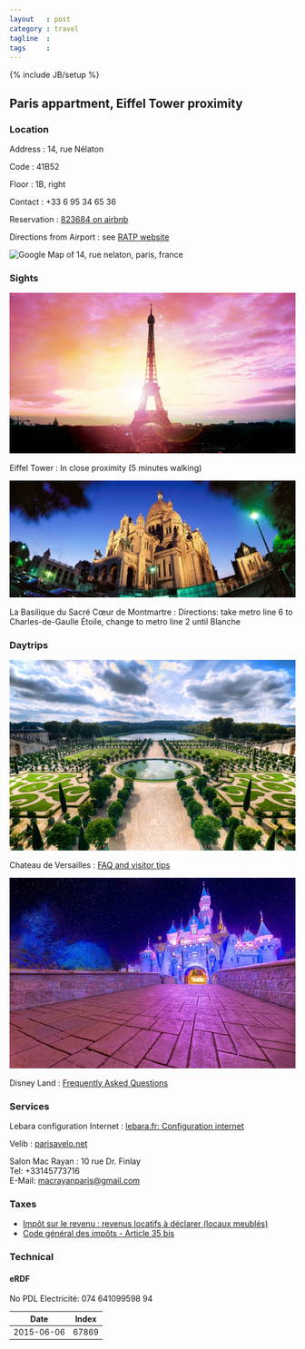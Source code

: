 ```yaml
---
layout   : post
category : travel
tagline  : 
tags     : 
---
```

{% include JB/setup %}

## Paris appartment, Eiffel Tower proximity

### Location

Address
:   14, rue Nélaton

Code
:   41B52

Floor
:   1B, right

Contact
:   +33 6 95 34 65 36

Reservation
:   [823684 on airbnb](https://www.airbnb.com/rooms/823684)

Directions from Airport 
:   see [RATP website](http://www.ratp.fr/itineraires/fr/ratp/resultat-detaille/start/Aeroport+Charles+De+Gaulle+2+Tgv+%28RER%29%2C+Le+Mesnil-Amelot/end/Bir-Hakeim+%28Grenelle%29+%28METRO%29%2C+Paris/is_date_start/1/route_type/plus_rapide)

<img src="http://maps.googleapis.com/maps/api/staticmap?center=14,+rue+nelaton,+paris,+france&zoom=16&scale=1&size=600x300&maptype=roadmap&format=png&visual_refresh=true&markers=icon:https://www.airbnb.com/rooms/823684%7Cshadow:true%7C14,+rue+nelaton,+paris,+france" alt="Google Map of 14, rue nelaton, paris, france">

### Sights

![Eiffel Tower](/assets/images/photographs/france_paris_eiffel_tower.png)

Eiffel Tower
:   In close proximity (5 minutes walking)

![Sacre Coeur](/assets/images/photographs/france_paris_sacre_coeur.jpg)

La Basilique du Sacré Cœur de Montmartre
:   Directions: take metro line 6 to Charles-de-Gaulle Étoile, change to metro line 2 until Blanche

### Daytrips

![Versailles Chateau](/assets/images/photographs/france_versailles_chateau.jpg)

Chateau de Versailles
:   [FAQ and visitor tips](http://en.chateauversailles.fr/prepare-my-visit-/single/faq-en)

![Disney Castle](/assets/images/photographs/france_disney_castle.jpg)

Disney Land
:   [Frequently Asked Questions](https://disneyland.disney.go.com/faq/)

### Services

Lebara configuration Internet
:   [lebara.fr: Configuration internet ](http://www.lebara.fr/view/content/pl_helparticle?portId=9&catId=70&articleId=2206)

Velib
:   [parisavelo.net](http://www.parisavelo.net/)

Salon Mac Rayan
:   10 rue Dr. Finlay  
    Tel: +33145773716  
    E-Mail: [macrayanparis@gmail.com](mailto:macrayanparis@gmail.com)

### Taxes

- [Impôt sur le revenu : revenus locatifs à déclarer (locaux meublés)](http://vosdroits.service-public.fr/particuliers/F32744.xhtml)
- [Code général des impôts - Article 35 bis](http://www.legifrance.gouv.fr/affichCodeArticle.do?idArticle=LEGIARTI000006307529&cidTexte=LEGITEXT000006069577&dateTexte=20130603&fastPos=1&fastReqId=1074984921&oldAction=rechCodeArticle.)

### Technical

#### eRDF

No PDL Electricité: 074 641099598 94

| Date       | Index |
|------------|-------|
| 2015-06-06 | 67869 |

